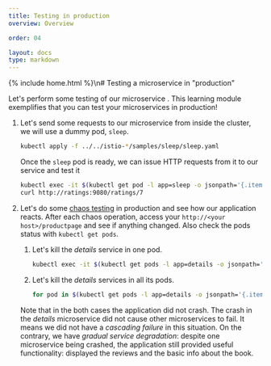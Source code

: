 ```yaml
---
title: Testing in production
overview: Overview

order: 04

layout: docs
type: markdown
---
```

{% include home.html %}\n# Testing a microservice in "production"

Let's perform some testing of our microservice . This learning module exemplifies that you can test your microservices in production!

1. Let's send some requests to our microservice from inside the cluster, we will use a dummy pod, `sleep`.
   ```bash
   kubectl apply -f ../../istio-*/samples/sleep/sleep.yaml
   ```

   Once the `sleep` pod is ready, we can issue HTTP requests from it to our service and test it
   ```bash
   kubectl exec -it $(kubectl get pod -l app=sleep -o jsonpath='{.items[0].metadata.name}') bash
   curl http://ratings:9080/ratings/7
   ```
1. Let's do some [chaos testing](http://www.boyter.org/2016/07/chaos-testing-engineering/) in production and see how our application reacts. After each chaos operation, access your `http://<your host>/productpage` and see if anything  changed. Also check the pods status with `kubectl get pods`.
   1. Let's kill the _details_ service in one pod.
      ```bash
      kubectl exec -it $(kubectl get pods -l app=details -o jsonpath='{.items[0].metadata.name}') -- pkill ruby
      ```
   2. Let's kill the _details_ services in all its pods.
      ```bash
      for pod in $(kubectl get pods -l app=details -o jsonpath='{.items[*].metadata.name}'); do echo killing  $pod; kubectl exec -it $pod -- pkill ruby; done
      ```
   Note that in the both cases the application did not crash. The crash in the _details_ microservice did not cause other microservices to fail. It means we did not have a _cascading failure_ in this situation. On the contrary, we have _gradual service degradation_: despite one microservice being crashed, the application still provided useful functionality: displayed the reviews and the basic info about the book.
